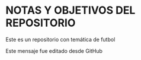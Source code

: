 # NOTAS Y OBJETIVOS DEL REPOSITORIO

Este es un repositorio con temática de futbol

Este mensaje fue editado desde GitHub
